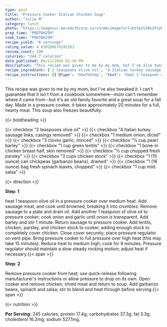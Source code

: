 ```yaml
---
type: post
title: "Pressure Cooker Italian Chicken Soup"
author: "Julie M"
category: lunch
photo: "https://imagesvc.meredithcorp.io/v3/mm/image?url=https%3A%2F%2Fimages.media-allrecipes.com%2Fuserphotos%2F7453159.jpg"
prep_time: "P0DT0H25M"
cook_time: "P0DT0H25M"
recipe_yield: "8 servings"
rating_value: 4.830188679245283
review_count: 106
calories: "244.7 calories"
date_published: 06/21/2020 02:39 PM
description: "This recipe was given to me by my mom, but I've also tweaked it. I can't guarantee that it isn't from a cookbook somewhere--mom can't remember where it came from--but it's an old family favorite and a great soup for a fall day. Made in a pressure cooker, it takes approximately 20 minutes for a full, hearty meal. This soup also freezes beautifully."
recipe_ingredient: ['2 teaspoons olive oil', '4 Italian turkey sausage links, casings removed', '1 medium onion, diced', '3 cloves garlic, minced', '½ cup pearl barley', '1 cup green lentils', '1 bone-in chicken breast half, skin removed', '½ cup chopped fresh parsley', '3 cups chicken stock', '1 (15 ounce) can chickpeas (garbanzo beans), drained', '1 (16 ounce) bag fresh spinach leaves, chopped', '1 cup mild salsa']
recipe_instructions: [{'@type': 'HowToStep', 'text': 'heat 1 teaspoon olive oil in a pressure cooker over medium heat. Add sausage meat, and cook until browned, breaking it into crumbles. Remove sausage to a plate and drain oil. Add another 1 teaspoon of olive oil to pressure cooker; cook onion and garlic until onion is transparent. Add barley and stir 1 minute. Return sausage to pressure cooker. Add lentils, chicken, parsley, and chicken stock to cooker, adding enough stock to completely cover chicken. Close cover securely; place pressure regulator on vent pipe. Bring pressure cooker to full pressure over high heat (this may take 15 minutes). Reduce heat to medium high; cook for 9 minutes. Pressure regulator should maintain a slow steady rocking motion; adjust heat if necessary.\n'}, {'@type': 'HowToStep', 'text': "Remove pressure cooker from heat; use quick-release following manufacturer's instructions or allow pressure to drop on its own. Open cooker and remove chicken; shred meat and return to soup. Add garbanzo beans, spinach and salsa; stir to blend and heat through before serving.\n"}]
---
```


This recipe was given to me by my mom, but I've also tweaked it. I can't guarantee that it isn't from a cookbook somewhere--mom can't remember where it came from--but it's an old family favorite and a great soup for a fall day. Made in a pressure cooker, it takes approximately 20 minutes for a full, hearty meal. This soup also freezes beautifully. 

{{< boldheading >}}

{{< checkbox "2 teaspoons olive oil" >}}
{{< checkbox "4  Italian turkey sausage links, casings removed" >}}
{{< checkbox "1 medium onion, diced" >}}
{{< checkbox "3 cloves garlic, minced" >}}
{{< checkbox "½ cup pearl barley" >}}
{{< checkbox "1 cup green lentils" >}}
{{< checkbox "1  bone-in chicken breast half, skin removed" >}}
{{< checkbox "½ cup chopped fresh parsley" >}}
{{< checkbox "3 cups chicken stock" >}}
{{< checkbox "1 (15 ounce) can chickpeas (garbanzo beans), drained" >}}
{{< checkbox "1 (16 ounce) bag fresh spinach leaves, chopped" >}}
{{< checkbox "1 cup mild salsa" >}}


{{< direction >}}

**Step: 1**

heat 1 teaspoon olive oil in a pressure cooker over medium heat. Add sausage meat, and cook until browned, breaking it into crumbles. Remove sausage to a plate and drain oil. Add another 1 teaspoon of olive oil to pressure cooker; cook onion and garlic until onion is transparent. Add barley and stir 1 minute. Return sausage to pressure cooker. Add lentils, chicken, parsley, and chicken stock to cooker, adding enough stock to completely cover chicken. Close cover securely; place pressure regulator on vent pipe. Bring pressure cooker to full pressure over high heat (this may take 15 minutes). Reduce heat to medium high; cook for 9 minutes. Pressure regulator should maintain a slow steady rocking motion; adjust heat if necessary.{{< span >}}

**Step: 2**

Remove pressure cooker from heat; use quick-release following manufacturer's instructions or allow pressure to drop on its own. Open cooker and remove chicken; shred meat and return to soup. Add garbanzo beans, spinach and salsa; stir to blend and heat through before serving.{{< span >}}

{{< nutrition >}}

**Per Serving:** 245 calories; protein 17.4g; carbohydrates 37.3g; fat 3.3g; cholesterol 16.2mg; sodium 527.1mg.